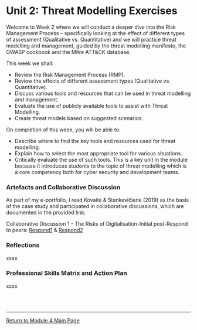 # Unit 2: Threat Modelling Exercises

Welcome to Week 2 where we will conduct a deeper dive into the Risk Management Process – specifically looking at the effect of different types of assessment (Qualitative vs. Quantitative) and we will practice threat modelling and management, guided by the threat modelling manifesto, the OWASP cookbook and the Mitre ATT&CK database.

This week we shall:
 - Review the Risk Management Process (RMP).
 - Review the effects of different assessment types (Qualitative vs. Quantitative).
 - Discuss various tools and resources that can be used in threat modelling and management.
 - Evaluate the use of publicly available tools to assist with Threat Modelling.
 - Create threat models based on suggested scenarios.

On completion of this week, you will be able to:
 - Describe where to find the key tools and resources used for threat modelling.
 - Explain how to select the most appropriate tool for various situations.
 - Critically evaluate the use of such tools.
This is a key unit in the module because it introduces students to the topic of threat modelling which is a core competency both for cyber security and development teams.

### Artefacts and Collaborative Discussion 
As part of my e-portfolio, I read Kovaitė & Stankevičienė (2019) as the basis of the case study and participated in collaborative discussions, which are documented in the provided link:

Collaborative Discussion 1 - The Risks of Digitalisation-Initial post-Respond to peers: [Respond1](Module03_Discussion1_Respond1.pdf) & [Respond2](Module03_Discussion1_Respond2.pdf)

### Reflections
xxxx

### Professional Skills Matrix and Action Plan
xxxx

<br><br>


--- 

[Return to Module 4 Main Page](ISM_main.md)
